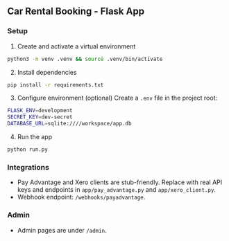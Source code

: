## Car Rental Booking - Flask App

### Setup

1. Create and activate a virtual environment
```bash
python3 -m venv .venv && source .venv/bin/activate
```

2. Install dependencies
```bash
pip install -r requirements.txt
```

3. Configure environment (optional)
Create a `.env` file in the project root:
```bash
FLASK_ENV=development
SECRET_KEY=dev-secret
DATABASE_URL=sqlite:////workspace/app.db
```

4. Run the app
```bash
python run.py
```

### Integrations
- Pay Advantage and Xero clients are stub-friendly. Replace with real API keys and endpoints in `app/pay_advantage.py` and `app/xero_client.py`.
- Webhook endpoint: `/webhooks/payadvantage`.

### Admin
- Admin pages are under `/admin`.
